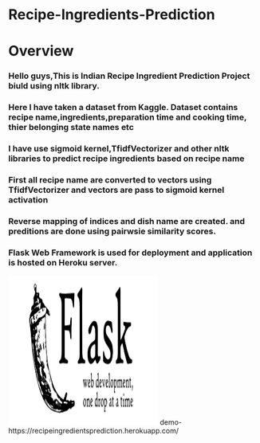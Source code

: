 # Recipe-Ingredients-Prediction
# Overview
<h3><p>Hello guys,This is Indian Recipe Ingredient Prediction Project biuld using nltk library.</p></h3>
<h3><p>Here I have taken a dataset from Kaggle. Dataset contains recipe name,ingredients,preparation time and cooking time, thier belonging state names etc</p></h3>
<h3><p>I have use sigmoid kernel,TfidfVectorizer and other nltk libraries to predict recipe ingredients based on recipe name</p></h3>
<h3><p>First all recipe name are converted to vectors using TfidfVectorizer and vectors are pass to sigmoid kernel activation</p></h3>
<h3><p>Reverse mapping of indices and dish name are created. and preditions are done using pairwsie similarity scores.</p></h3>
<h3>Flask Web Framework is used for deployment and application is hosted on Heroku server.</h3>
<img src="/Flask.PNG" alt="" width="300" height="300">
demo- https://recipeingredientsprediction.herokuapp.com/
